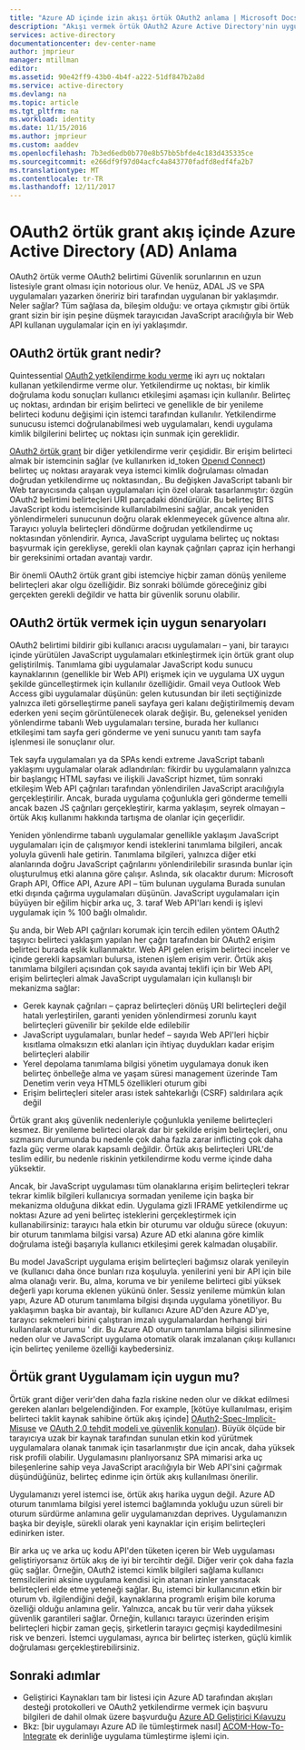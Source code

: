 ```yaml
---
title: "Azure AD içinde izin akışı örtük OAuth2 anlama | Microsoft Docs"
description: "Akışı vermek örtük OAuth2 Azure Active Directory'nin uygulaması hakkında daha fazla bilgi edinin ve uygulamanız için uygun olup."
services: active-directory
documentationcenter: dev-center-name
author: jmprieur
manager: mtillman
editor: 
ms.assetid: 90e42ff9-43b0-4b4f-a222-51df847b2a8d
ms.service: active-directory
ms.devlang: na
ms.topic: article
ms.tgt_pltfrm: na
ms.workload: identity
ms.date: 11/15/2016
ms.author: jmprieur
ms.custom: aaddev
ms.openlocfilehash: 7b3ed6edb0b770e8b57bb5bfde4c183d435335ce
ms.sourcegitcommit: e266df9f97d04acfc4a843770fadfd8edf4fa2b7
ms.translationtype: MT
ms.contentlocale: tr-TR
ms.lasthandoff: 12/11/2017
---
```

# <a name="understanding-the-oauth2-implicit-grant-flow-in-azure-active-directory-ad"></a>OAuth2 örtük grant akış içinde Azure Active Directory (AD) Anlama
OAuth2 örtük verme OAuth2 belirtimi Güvenlik sorunlarının en uzun listesiyle grant olması için notorious olur. Ve henüz, ADAL JS ve SPA uygulamaları yazarken öneririz biri tarafından uygulanan bir yaklaşımdır. Neler sağlar? Tüm sağlasa da, bileşim olduğu: ve ortaya çıkmıştır gibi örtük grant sizin bir işin peşine düşmek tarayıcıdan JavaScript aracılığıyla bir Web API kullanan uygulamalar için en iyi yaklaşımdır.

## <a name="what-is-the-oauth2-implicit-grant"></a>OAuth2 örtük grant nedir?
Quintessential [OAuth2 yetkilendirme kodu verme](https://tools.ietf.org/html/rfc6749#section-1.3.1) iki ayrı uç noktaları kullanan yetkilendirme verme olur. Yetkilendirme uç noktası, bir kimlik doğrulama kodu sonuçları kullanıcı etkileşimi aşaması için kullanılır. Belirteç uç noktası, ardından bir erişim belirteci ve genellikle de bir yenileme belirteci kodunu değişimi için istemci tarafından kullanılır. Yetkilendirme sunucusu istemci doğrulanabilmesi web uygulamaları, kendi uygulama kimlik bilgilerini belirteç uç noktası için sunmak için gereklidir.

[OAuth2 örtük grant](https://tools.ietf.org/html/rfc6749#section-1.3.2) bir diğer yetkilendirme verir çeşididir. Bir erişim belirteci almak bir istemcinin sağlar (ve kullanırken id_token [Openıd Connect](http://openid.net/specs/openid-connect-core-1_0.html)) belirteç uç noktası arayarak veya istemci kimlik doğrulaması olmadan doğrudan yetkilendirme uç noktasından,. Bu değişken JavaScript tabanlı bir Web tarayıcısında çalışan uygulamaları için özel olarak tasarlanmıştır: özgün OAuth2 belirtimi belirteçleri URI parçadaki döndürülür. Bu belirteç BITS JavaScript kodu istemcisinde kullanılabilmesini sağlar, ancak yeniden yönlendirmeleri sunucunun doğru olarak eklenmeyecek güvence altına alır. Tarayıcı yoluyla belirteçleri döndürme doğrudan yetkilendirme uç noktasından yönlendirir. Ayrıca, JavaScript uygulama belirteç uç noktası başvurmak için gerekliyse, gerekli olan kaynak çağrıları çapraz için herhangi bir gereksinimi ortadan avantajı vardır.

Bir önemli OAuth2 örtük grant gibi istemciye hiçbir zaman dönüş yenileme belirteçleri akar olgu özelliğidir. Biz sonraki bölümde göreceğiniz gibi gerçekten gerekli değildir ve hatta bir güvenlik sorunu olabilir.

## <a name="suitable-scenarios-for-the-oauth2-implicit-grant"></a>OAuth2 örtük vermek için uygun senaryoları
OAuth2 belirtimi bildirir gibi kullanıcı aracısı uygulamaları – yani, bir tarayıcı içinde yürütülen JavaScript uygulamaları etkinleştirmek için örtük grant olup geliştirilmiş. Tanımlama gibi uygulamalar JavaScript kodu sunucu kaynaklarının (genellikle bir Web API) erişmek için ve uygulama UX uygun şekilde güncelleştirmek için kullanılır özelliğidir. Gmail veya Outlook Web Access gibi uygulamalar düşünün: gelen kutusundan bir ileti seçtiğinizde yalnızca ileti görselleştirme paneli sayfaya geri kalanı değiştirilmemiş devam ederken yeni seçim görüntülenecek olarak değişir. Bu, geleneksel yeniden yönlendirme tabanlı Web uygulamaları tersine, burada her kullanıcı etkileşimi tam sayfa geri gönderme ve yeni sunucu yanıtı tam sayfa işlenmesi ile sonuçlanır olur.

Tek sayfa uygulamaları ya da SPAs kendi extreme JavaScript tabanlı yaklaşımı uygulamalar olarak adlandırılan: fikirdir bu uygulamaların yalnızca bir başlangıç HTML sayfası ve ilişkili JavaScript hizmet, tüm sonraki etkileşim Web API çağrıları tarafından yönlendirilen JavaScript aracılığıyla gerçekleştirilir. Ancak, burada uygulama çoğunlukla geri gönderme temelli ancak bazen JS çağrıları gerçekleştirir, karma yaklaşım, seyrek olmayan – örtük Akış kullanımı hakkında tartışma de olanlar için geçerlidir.

Yeniden yönlendirme tabanlı uygulamalar genellikle yaklaşım JavaScript uygulamaları için de çalışmıyor kendi isteklerini tanımlama bilgileri, ancak yoluyla güvenli hale getirin. Tanımlama bilgileri, yalnızca diğer etki alanlarında doğru JavaScript çağrılarını yönlendirilebilir sırasında bunlar için oluşturulmuş etki alanına göre çalışır. Aslında, sık olacaktır durum: Microsoft Graph API, Office API, Azure API – tüm bulunan uygulama Burada sunulan etki dışında çağırma uygulamaları düşünün. JavaScript uygulamaları için büyüyen bir eğilim hiçbir arka uç, 3. taraf Web API'ları kendi iş işlevi uygulamak için % 100 bağlı olmalıdır.

Şu anda, bir Web API çağrıları korumak için tercih edilen yöntem OAuth2 taşıyıcı belirteci yaklaşım yapılan her çağrı tarafından bir OAuth2 erişim belirteci burada eşlik kullanmaktır. Web API gelen erişim belirteci inceler ve içinde gerekli kapsamları bulursa, istenen işlem erişim verir. Örtük akış tanımlama bilgileri açısından çok sayıda avantaj teklifi için bir Web API, erişim belirteçleri almak JavaScript uygulamaları için kullanışlı bir mekanizma sağlar:

* Gerek kaynak çağrıları – çapraz belirteçleri dönüş URI belirteçleri değil hatalı yerleştirilen, garanti yeniden yönlendirmesi zorunlu kayıt belirteçleri güvenilir bir şekilde elde edilebilir
* JavaScript uygulamaları, bunlar hedef – sayıda Web API'leri hiçbir kısıtlama olmaksızın etki alanları için ihtiyaç duydukları kadar erişim belirteçleri alabilir
* Yerel depolama tanımlama bilgisi yönetim uygulamaya donuk iken belirteç önbelleğe alma ve yaşam süresi management üzerinde Tam Denetim verin veya HTML5 özellikleri oturum gibi
* Erişim belirteçleri siteler arası istek sahtekarlığı (CSRF) saldırılara açık değil

Örtük grant akış güvenlik nedenleriyle çoğunlukla yenileme belirteçleri kesmez. Bir yenileme belirteci olarak dar bir şekilde erişim belirteçleri, onu sızmasını durumunda bu nedenle çok daha fazla zarar inflicting çok daha fazla güç verme olarak kapsamlı değildir. Örtük akış belirteçleri URL'de teslim edilir, bu nedenle riskinin yetkilendirme kodu verme içinde daha yüksektir.

Ancak, bir JavaScript uygulaması tüm olanaklarına erişim belirteçleri tekrar tekrar kimlik bilgileri kullanıcıya sormadan yenileme için başka bir mekanizma olduğuna dikkat edin. Uygulama gizli IFRAME yetkilendirme uç noktası Azure ad yeni belirteç isteklerini gerçekleştirmek için kullanabilirsiniz: tarayıcı hala etkin bir oturumu var olduğu sürece (okuyun: bir oturum tanımlama bilgisi varsa) Azure AD etki alanına göre kimlik doğrulama isteği başarıyla kullanıcı etkileşimi gerek kalmadan oluşabilir.

Bu model JavaScript uygulama erişim belirteçleri bağımsız olarak yenileyin ve (kullanıcı daha önce bunları rıza koşuluyla. yenilerini yeni bir API için bile alma olanağı verir. Bu, alma, koruma ve bir yenileme belirteci gibi yüksek değerli yapı koruma eklenen yükünü önler. Sessiz yenileme mümkün kılan yapı, Azure AD oturum tanımlama bilgisi dışında uygulama yönetiliyor. Bu yaklaşımın başka bir avantajı, bir kullanıcı Azure AD'den Azure AD'ye, tarayıcı sekmeleri birini çalıştıran imzalı uygulamalardan herhangi biri kullanılarak oturumu ' dir. Bu Azure AD oturum tanımlama bilgisi silinmesine neden olur ve JavaScript uygulama otomatik olarak imzalanan çıkışı kullanıcı için belirteç yenileme özelliği kaybedersiniz.

## <a name="is-the-implicit-grant-suitable-for-my-app"></a>Örtük grant Uygulamam için uygun mu?
Örtük grant diğer verir'den daha fazla riskine neden olur ve dikkat edilmesi gereken alanları belgelendiğinden. For example, [kötüye kullanılması, erişim belirteci taklit kaynak sahibine örtük akış içinde] [ OAuth2-Spec-Implicit-Misuse] ve [OAuth 2.0 tehdit modeli ve güvenlik konuları][OAuth2-Threat-Model-And-Security-Implications]). Büyük ölçüde bir tarayıcıya uzak bir kaynak tarafından sunulan etkin kod yürütmek uygulamalara olanak tanımak için tasarlanmıştır due için ancak, daha yüksek risk profili olabilir. Uygulamasını planlıyorsanız SPA mimarisi arka uç bileşenlerine sahip veya JavaScript aracılığıyla bir Web API'sini çağırmak düşündüğünüz, belirteç edinme için örtük akış kullanılması önerilir.

Uygulamanızı yerel istemci ise, örtük akış harika uygun değil. Azure AD oturum tanımlama bilgisi yerel istemci bağlamında yokluğu uzun süreli bir oturum sürdürme anlamına gelir uygulamanızdan deprives. Uygulamanızın başka bir deyişle, sürekli olarak yeni kaynaklar için erişim belirteçleri edinirken ister.

Bir arka uç ve arka uç kodu API'den tüketen içeren bir Web uygulaması geliştiriyorsanız örtük akış de iyi bir tercihtir değil. Diğer verir çok daha fazla güç sağlar. Örneğin, OAuth2 istemci kimlik bilgileri sağlama kullanıcı temsilcilerini aksine uygulama kendisi için atanan izinler yansıtacak belirteçleri elde etme yeteneği sağlar. Bu, istemci bir kullanıcının etkin bir oturum vb. ilgilendiğini değil, kaynaklarına programlı erişim bile koruma özelliği olduğu anlamına gelir. Yalnızca, ancak bu tür verir daha yüksek güvenlik garantileri sağlar. Örneğin, kullanıcı tarayıcı üzerinden erişim belirteçleri hiçbir zaman geçiş, şirketlerin tarayıcı geçmişi kaydedilmesini risk ve benzeri. İstemci uygulaması, ayrıca bir belirteç isterken, güçlü kimlik doğrulaması gerçekleştirebilirsiniz.

## <a name="next-steps"></a>Sonraki adımlar
* Geliştirici Kaynakları tam bir listesi için Azure AD tarafından akışları desteği protokolleri ve OAuth2 yetkilendirme vermek için başvuru bilgileri de dahil olmak üzere başvurduğu [Azure AD Geliştirici Kılavuzu][AAD-Developers-Guide]
* Bkz: [bir uygulamayı Azure AD ile tümleştirmek nasıl] [ ACOM-How-To-Integrate] ek derinliğe uygulama tümleştirme işlemi için.

<!--Image references-->

<!--Reference style links in use-->
[AAD-Developers-Guide]: active-directory-developers-guide.md
[ACOM-How-And-Why-Apps-Added-To-AAD]: active-directory-how-applications-are-added.md
[ACOM-How-To-Integrate]: active-directory-how-to-integrate.md
[OAuth2-Spec-Implicit-Misuse]: https://tools.ietf.org/html/rfc6749#section-10.16
[OAuth2-Threat-Model-And-Security-Implications]: https://tools.ietf.org/html/rfc6819
